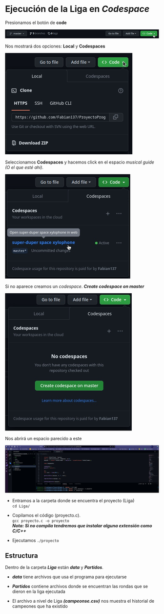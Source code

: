 # Ejecución de la Liga en ***Codespace***




Presionamos el botón de **code** 

![Code](imgsReadme/SS_20230524_2256.jpg)

Nos mostrará dos opciones: **Local** y **Codespaces**

![Botón Codespaces](imgsReadme/SS_20230524_2302.jpg)

Seleccionamos **Codespaces** y hacemos click en el espacio *musical guide (O el que esté ahi)*. 

![Seleccionamos](imgsReadme/SS_20230525_0024.jpg)

Si no aparece creamos un *codespace*. ***Create codespace on master***

![Creación de un codespace](imgsReadme/SS_20230525_0002.jpg)

Nos abrirá un espacio parecido a este 

![Codespace](imgsReadme/SS_20230525_0030.jpg)

- Entramos a la carpeta donde se encuentra el proyecto (Liga) \
```cd Liga/```

- Copilamos el código (proyecto.c). \
```gcc proyecto.c -o proyecto``` \
***Nota: Si no compila tendremos que instalar alguna extensión como C/C++***
- Ejecutamos 
```./proyecto```

## Estructura 
Dentro de la carpeta ***Liga*** están ***data*** y ***Partidos***.
- ***data*** tiene archivos que usa el programa para ejecutarse
- ***Partidos*** contiene archivos donde se encuentran las rondas que se dieron en la liga ejecutada

- El archivo a nivel de Liga ***(campeonse.csv)*** nos muestra el historial de campeones que ha existido